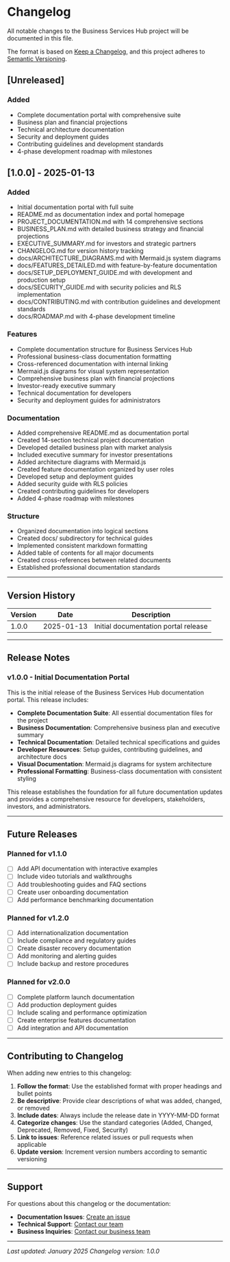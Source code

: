 # Changelog

All notable changes to the Business Services Hub project will be documented in this file.

The format is based on [Keep a Changelog](https://keepachangelog.com/en/1.0.0/),
and this project adheres to [Semantic Versioning](https://semver.org/spec/v2.0.0.html).

## [Unreleased]

### Added

- Complete documentation portal with comprehensive suite
- Business plan and financial projections
- Technical architecture documentation
- Security and deployment guides
- Contributing guidelines and development standards
- 4-phase development roadmap with milestones

## [1.0.0] - 2025-01-13

### Added

- Initial documentation portal with full suite
- README.md as documentation index and portal homepage
- PROJECT_DOCUMENTATION.md with 14 comprehensive sections
- BUSINESS_PLAN.md with detailed business strategy and financial projections
- EXECUTIVE_SUMMARY.md for investors and strategic partners
- CHANGELOG.md for version history tracking
- docs/ARCHITECTURE_DIAGRAMS.md with Mermaid.js system diagrams
- docs/FEATURES_DETAILED.md with feature-by-feature documentation
- docs/SETUP_DEPLOYMENT_GUIDE.md with development and production setup
- docs/SECURITY_GUIDE.md with security policies and RLS implementation
- docs/CONTRIBUTING.md with contribution guidelines and development standards
- docs/ROADMAP.md with 4-phase development timeline

### Features

- Complete documentation structure for Business Services Hub
- Professional business-class documentation formatting
- Cross-referenced documentation with internal linking
- Mermaid.js diagrams for visual system representation
- Comprehensive business plan with financial projections
- Investor-ready executive summary
- Technical documentation for developers
- Security and deployment guides for administrators

### Documentation

- Added comprehensive README.md as documentation portal
- Created 14-section technical project documentation
- Developed detailed business plan with market analysis
- Included executive summary for investor presentations
- Added architecture diagrams with Mermaid.js
- Created feature documentation organized by user roles
- Developed setup and deployment guides
- Added security guide with RLS policies
- Created contributing guidelines for developers
- Added 4-phase roadmap with milestones

### Structure

- Organized documentation into logical sections
- Created docs/ subdirectory for technical guides
- Implemented consistent markdown formatting
- Added table of contents for all major documents
- Created cross-references between related documents
- Established professional documentation standards

---

## Version History

| Version | Date       | Description                          |
| ------- | ---------- | ------------------------------------ |
| 1.0.0   | 2025-01-13 | Initial documentation portal release |

---

## Release Notes

### v1.0.0 - Initial Documentation Portal

This is the initial release of the Business Services Hub documentation portal. This release includes:

- **Complete Documentation Suite**: All essential documentation files for the project
- **Business Documentation**: Comprehensive business plan and executive summary
- **Technical Documentation**: Detailed technical specifications and guides
- **Developer Resources**: Setup guides, contributing guidelines, and architecture docs
- **Visual Documentation**: Mermaid.js diagrams for system architecture
- **Professional Formatting**: Business-class documentation with consistent styling

This release establishes the foundation for all future documentation updates and provides a comprehensive resource for developers, stakeholders, investors, and administrators.

---

## Future Releases

### Planned for v1.1.0

- [ ] Add API documentation with interactive examples
- [ ] Include video tutorials and walkthroughs
- [ ] Add troubleshooting guides and FAQ sections
- [ ] Create user onboarding documentation
- [ ] Add performance benchmarking documentation

### Planned for v1.2.0

- [ ] Add internationalization documentation
- [ ] Include compliance and regulatory guides
- [ ] Create disaster recovery documentation
- [ ] Add monitoring and alerting guides
- [ ] Include backup and restore procedures

### Planned for v2.0.0

- [ ] Complete platform launch documentation
- [ ] Add production deployment guides
- [ ] Include scaling and performance optimization
- [ ] Create enterprise features documentation
- [ ] Add integration and API documentation

---

## Contributing to Changelog

When adding new entries to this changelog:

1. **Follow the format**: Use the established format with proper headings and bullet points
2. **Be descriptive**: Provide clear descriptions of what was added, changed, or removed
3. **Include dates**: Always include the release date in YYYY-MM-DD format
4. **Categorize changes**: Use the standard categories (Added, Changed, Deprecated, Removed, Fixed, Security)
5. **Link to issues**: Reference related issues or pull requests when applicable
6. **Update version**: Increment version numbers according to semantic versioning

---

## Support

For questions about this changelog or the documentation:

- **Documentation Issues**: [Create an issue](https://github.com/your-org/business-services-hub-docs/issues)
- **Technical Support**: [Contact our team](mailto:support@businessserviceshub.com)
- **Business Inquiries**: [Contact our business team](mailto:business@businessserviceshub.com)

---

_Last updated: January 2025_
_Changelog version: 1.0.0_
